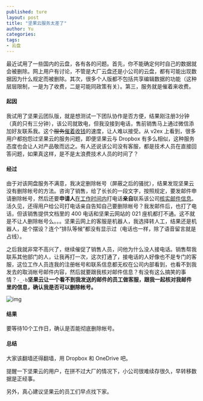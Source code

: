 ```yaml
---
published: ture
layout: post
title: "坚果云服务太差了"
author: Yu
categories:
tags:
- 云盘
---
```


最近试用了一些国内的云盘，各有各的问题。首先，你不能确定何时自己的数据就会被删除。网上用户有讨论，不管是大厂云盘还是小公司的云盘，都有可能出现数据因为什么规定而被删除。其次，很多个人版都不包括共享编辑数据的功能（这种层层限制，一是为了收费，二是可能同政策有关）。第三，服务就是催着来收费。

#### 起因

我试用了坚果云团队版，就是想测试一下团队协作是否方便，结果刚注册3分钟（真的只有三分钟），该公司就致电，但我没接到电话，售前销售马上通过微信添加好友联系我。这个<del>服务</del><u>催着收钱</u>的速度，让人难以接受。从 v2ex 上看到，很多用户都抱怨过坚果云的服务问题，即便坚果云与 Dropbox 有多么相似，这种服务态度也会让人对产品敬而远之。有人还说该公司没有客服，都是技术人员在直接回答问题，如果真这样，是不是太浪费技术人员的时间了？

#### 经过

由于对该网盘服务不满意，我决定删除帐号（屏蔽之后的骚扰），结果发现坚果云没有删除帐号的方法。咨询了销售，给了长长的一段文字，按照规定，要发邮件申请删除帐号，然后还要**申请人**<u>在工作时间内</u>打电话**亲自**联系该公司<u>核实邮件信息</u>。活久见，还得用户给公司打电话亲自告知自己要删除帐号？我发邮件后，也打了电话，但该销售提供文档里的 400 电话和坚果云网站的 021 座机都打不通。这不就是不让人删除帐号么。。。坚果云网上的客服是机器人，我选择转人工，结果还是机器人，是个摆设？连个“排队等候”都没有显示过（电话也一样，除了语音留言就是占线）。

之后我就非常不高兴了，继续催促了销售人员，问他为什么没人接电话。销售帮我联系其他部门的人，让我再打一次，这次打通了，接电话的人好像也不是专门的客服，这位工作人员连我的注册帐号和联系信息都无权在公司内部看到，也看不到我发去的取消帐号邮件内容，然后就要跟我核对邮件信息？有没有这么搞笑的事情？<code>-_-b</code>**坚果云让一个看不到我发送的邮件的员工做客服，跟我一起核对我邮件里的信息，确认我是否可以删除帐号。**

![img](https://i.imgur.com/g4IbFFg.jpg)

#### 结果

要等待10个工作日，确认是否能彻底删除帐号。


#### 总结

大家该翻墙还得翻墙，用 Dropbox 和 OneDrive 吧。

提醒一下坚果云的用户，在拼不过大厂的情况下，小公司很难续存很久，早转移数据是正经事。

另外，真心建议坚果云的员工们早点找下家。





